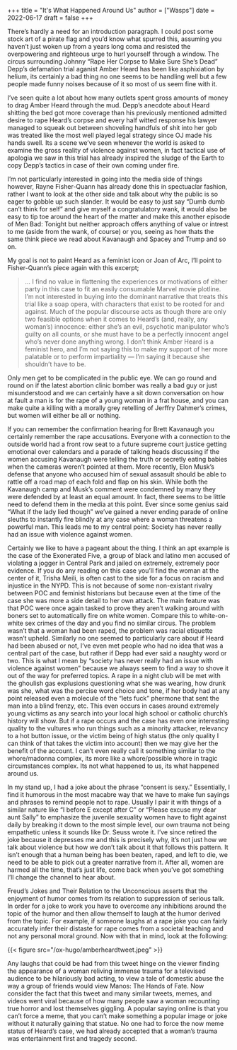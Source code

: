 +++
title = "It's What Happened Around Us"
author = ["Wasps"]
date = 2022-06-17
draft = false
+++

There’s hardly a need for an introduction paragraph. I could post some stock art of a pirate flag and you’d know what spurred this, assuming you haven’t just woken up from a years long coma and resisted the overpowering and righteous urge to hurl yourself through a window. The circus surrounding Johnny “Rape Her Corpse to Make Sure She’s Dead” Depp’s defamation trial aganist Amber Heard has been like asphixiation by helium, its certainly a bad thing no one seems to be handling well but a few people made funny noises because of it so most of us seem fine with it.

I’ve seen quite a lot about how many outlets spent gross amounts of money to drag Amber Heard through the mud. Depp’s anecdote about Heard shitting the bed got more coverage than his previously mentioned admitted desire to rape Heard’s corpse and every half witted response his lawyer managed to squeak out between shoveling handfuls of shit into her gob was treated like the most well played legal strategy since OJ made his hands swell. Its a scene we’ve seen whenever the world is asked to examine the gross reality of violence against women, in fact tactical use of apologia we saw in this trial has already inspired the sludge of the Earth to copy Depp’s tactics in case of their own coming under fire.

I’m not particularly interested in going into the media side of things however, Rayne Fisher-Quann has already done this in spectuaclar fashion, rather I want to look at the other side and talk about why the public is so eager to gobble up such slander. It would be easy to just say “Dumb dumb can’t think for self” and give myself a congratulatory wank, it would also be easy to tip toe around the heart of the matter and make this another episode of Men Bad: Tonight but neither approach offers anything of value or intrest to me (aside from the wank, of course) or you, seeing as how thats the same think piece we read about Kavanaugh and Spacey and Trump and so on.

My goal is not to paint Heard as a feminist icon or Joan of Arc, I’ll point to Fisher-Quann’s piece again with this excerpt;

> ... I find no value in flattening the experiences or motivations of either party in this case to fit an easily consumable Marvel movie plotline. I’m not interested in buying into the dominant narrative that treats this trial like a soap opera, with characters that exist to be rooted for and against. Much of the popular discourse acts as though there are only two feasible options when it comes to Heard’s (and, really, any woman’s) innocence: either she’s an evil, psychotic manipulator who’s guilty on all counts, or she must have to be a perfectly innocent angel who’s never done anything wrong. I don’t think Amber Heard is a feminist hero, and I’m not saying this to make my support of her more palatable or to perform impartiality — I’m saying it because she shouldn’t have to be.

Only men get to be complicated in the public eye. We can go round and round on if the latest abortion clinic bomber was really a bad guy or just misunderstood and we can certainly have a sit down conversation on how at fault a man is for the rape of a young woman in a frat house, and you can make quite a killing with a morally grey retelling of Jerffry Dahmer’s crimes, but women will either be all or nothing.

If you can remember the confirmation hearing for Brett Kavanaugh you certainly remember the rape accusations. Everyone with a connection to the outside world had a front row seat to a future supreme court justice getting emotional over calendars and a parade of talking heads discussing if the women accusing Kavanaugh were telling the truth or secretly eating babies when the cameras weren’t pointed at them. More recently, Elon Musk’s defense that anyone who accused him of sexual assasult should be able to rattle off a road map of each fold and flap on his skin. While both the Kavanaugh camp and Musk’s comment were condemned by many they were defended by at least an equal amount. In fact, there seems to be little need to defend them in the media at this point. Ever since some genius said “What if the lady lied though” we’ve gained a never ending parade of online sleuths to instantly fire blindly at any case where a woman threatens a powerful man. This leads me to my central point: Society has never really had an issue with violence against women.

Certainly we like to have a pageant about the thing. I think an apt example is the case of the Exonerated Five, a group of black and latino men accused of violating a jogger in Central Park and jailed on extremely, extremely poor evidence. If you do any reading on this case you’ll find the woman at the center of it, Trisha Meili, is often cast to the side for a focus on racism and injustice in the NYPD. This is not because of some non-existant rivalry between POC and feminist historians but because even at the time of the case she was more a side detail to her own attack. The main feature was that POC were once again tasked to prove they aren’t walking around with boners set to automatically fire on white women. Compare this to white-on-white sex crimes of the day and you find no similar circus. The problem wasn’t that a woman had been raped, the problem was racial etiquette wasn’t upheld. Similarly no one seemed to particularly care about if Heard had been abused or not, I’ve even met people who had no idea that was a central part of the case, but rather if Depp had ever said a naughty word or two. This is what I mean by “society has never really had an issue with violence against women” because we always seem to find a way to shove it out of the way for preferred topics. A rape in a night club will be met with the ghoulish gas explusions questioning what she was wearing, how drunk was she, what was the percise word choice and tone, if her body had at any point released even a molecule of the “lets fuck” phermone that sent the man into a blind frenzy, etc. This even occurs in cases around extremely young victims as any search into your local high school or catholic church’s history will show. But if a rape occurs and the case has even one interesting quality to the vultures who run things such as a minority attacker, relevancy to a hot button issue, or the victim being of high status (the only quality I can think of that takes the victim into account) then we may give her the benefit of the account. I can’t even really call it something similar to the whore/madonna complex, its more like a whore/possible whore in tragic circumstances complex. Its not what happened to us, its what happened around us.

In my stand up, I had a joke about the phrase “consent is sexy.” Essentially, I find it humorous in the most macabre way that we have to make fun sayings and phrases to remind people not to rape. Usually I pair it with things of a similar nature like “I before E except after C” or “Please excuse my dear aunt Sally” to emphasize the juvenile sexuality women have to fight against daily by breaking it down to the most simple level, our own trauma not being empathetic unless it sounds like Dr. Seuss wrote it. I’ve since retired the joke because it depresses me and this is precisely why, it’s not just how we talk about violence but how we don’t talk about it that follows this pattern. It isn’t enough that a human being has been beaten, raped, and left to die, we need to be able to pick out a greater narrative from it. After all, women are harmed all the time, that’s just life, come back when you’ve got something I’ll change the channel to hear about.

Freud’s Jokes and Their Relation to the Unconscious asserts that the enjoyment of humor comes from its relation to suppression of serious talk. In order for a joke to work you have to overcome any inhibitions around the topic of the humor and then allow themself to laugh at the humor derived from the topic. For example, if someone laughs at a rape joke you can fairly accurately infer their distaste for rape comes from a societal teaching and not any personal moral ground. Now with that in mind, look at the following:

{{< figure src="/ox-hugo/amberheardtweet.jpeg" >}}

Any laughs that could be had from this tweet hinge on the viewer finding the appearance of a woman reliving immense trauma for a televised audience to be hilariously bad acting, to view a tale of domestic abuse the way a group of friends would view Manos: The Hands of Fate. Now consider the fact that this tweet and many similar tweets, memes, and videos went viral because of how many people saw a woman recounting true horror and lost themselves giggling. A popular saying online is that you can’t force a meme, that you can’t make something a popular image or joke without it naturally gaining that statue. No one had to force the now meme status of Heard’s case, we had already accepted that a woman’s trauma was entertainment first and tragedy second.